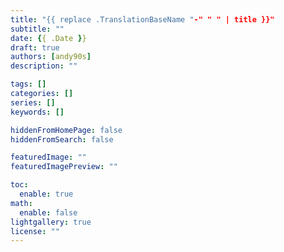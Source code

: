```yaml
---
title: "{{ replace .TranslationBaseName "-" " " | title }}"
subtitle: ""
date: {{ .Date }}
draft: true
authors: [andy90s]
description: ""

tags: []
categories: []
series: []
keywords: []

hiddenFromHomePage: false
hiddenFromSearch: false

featuredImage: ""
featuredImagePreview: ""

toc:
  enable: true
math:
  enable: false
lightgallery: true
license: ""
---
```


